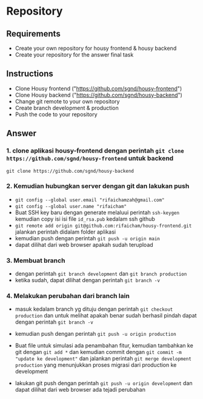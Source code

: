 # Repository 

## Requirements
- Create your own repository for housy frontend & housy backend
- Create your repository for the answer final task

## Instructions
- Clone Housy frontend ("https://github.com/sgnd/housy-frontend")
- Clone Housy backend ("https://github.com/sgnd/housy-backend")
- Change git remote to your own repository
- Create branch development & production
- Push the code to your repository

## Answer
### 1. clone aplikasi housy-frontend dengan perintah `git clone https://github.com/sgnd/housy-frontend` untuk backend
`git clone https://github.com/sgnd/housy-backend`

### 2. Kemudian hubungkan server dengan git dan lakukan push
- `git config --global user.email "rifaichamzah@gmail.com"`
- `git config --global user.name "rifaicham"`
- Buat SSH key baru dengan generate melaluui perintah `ssh-keygen` kemudian copy isi isi file `id_rsa.pub` kedalam ssh github 
- `git remote add origin git@github.com:rifaicham/housy-frontend.git` jalankan perintah didalam folder aplikasi
- kemudian push dengan perintah `git push -u origin main`
- dapat dilihat dari web browser apakah sudah terupload

### 3. Membuat branch
- dengan perintah `git branch development` dan `git branch production`
- ketika sudah, dapat dilihat dengan perintah `git branch -v`

### 4. Melakukan perubahan dari branch lain

- masuk kedalam branch yg dituju dengan perintah `git checkout production` dan untuk melihat apakah benar sudah berhasil pindah dapat dengan perintah `git branch -v`

- kemudian push dengan perintah `git push -u origin production`

- Buat file untuk simulasi ada penambahan fitur, kemudian tambahkan ke git dengan `git add *` dan kemudian commit dengan `git commit -m "update ke development"` dan jalankan perintah `git merge development production` yang menunjukkan proses migrasi dari production ke development

- lakukan git push dengan perintah `git push -u origin development` dan dapat dilihat dari web browser ada tejadi perubahan 